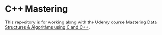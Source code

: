 # C++ Mastering

This repository is for working along with the Udemy course [Mastering Data Structures & Algorithms using C and C++](https://www.udemy.com/course/datastructurescncpp).

